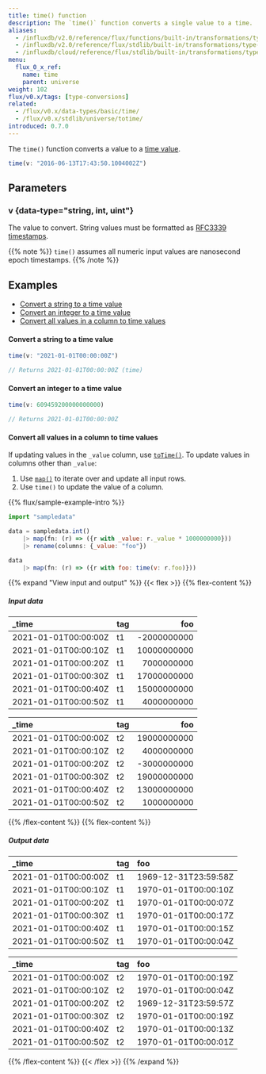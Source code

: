 ```yaml
---
title: time() function
description: The `time()` function converts a single value to a time.
aliases:
  - /influxdb/v2.0/reference/flux/functions/built-in/transformations/type-conversions/time/
  - /influxdb/v2.0/reference/flux/stdlib/built-in/transformations/type-conversions/time/
  - /influxdb/cloud/reference/flux/stdlib/built-in/transformations/type-conversions/time/
menu:
  flux_0_x_ref:
    name: time
    parent: universe
weight: 102
flux/v0.x/tags: [type-conversions]
related:
  - /flux/v0.x/data-types/basic/time/
  - /flux/v0.x/stdlib/universe/totime/
introduced: 0.7.0
---
```


The `time()` function converts a value to a [time value](/flux/v0.x/data-types/basic/time/).

```js
time(v: "2016-06-13T17:43:50.1004002Z")
```

## Parameters

### v {data-type="string, int, uint"}
The value to convert.
String values must be formatted as [RFC3339 timestamps](/influxdb/cloud/reference/glossary/#rfc3339-timestamp).

{{% note %}}
`time()` assumes all numeric input values are nanosecond epoch timestamps.
{{% /note %}}

## Examples

- [Convert a string to a time value](#convert-a-string-to-a-time-value)
- [Convert an integer to a time value](#convert-an-integer-to-a-time-value)
- [Convert all values in a column to time values](#convert-all-values-in-a-column-to-time-values)

#### Convert a string to a time value
```js
time(v: "2021-01-01T00:00:00Z")

// Returns 2021-01-01T00:00:00Z (time)
```

#### Convert an integer to a time value
```js
time(v: 609459200000000000)

// Returns 2021-01-01T00:00:00Z
```

#### Convert all values in a column to time values
If updating values in the `_value` column, use [`toTime()`](/flux/v0.x/stdlib/universe/totime/).
To update values in columns other than `_value`:

1. Use [`map()`](/flux/v0.x/stdlib/universe/map/) to iterate over and update all input rows.
2. Use `time()` to update the value of a column.

{{% flux/sample-example-intro %}}

```js
import "sampledata"

data = sampledata.int()
    |> map(fn: (r) => ({r with _value: r._value * 1000000000}))
    |> rename(columns: {_value: "foo"})

data
    |> map(fn: (r) => ({r with foo: time(v: r.foo)}))
```

{{% expand "View input and output" %}}
{{< flex >}}
{{% flex-content %}}
##### Input data
| _time                | tag |         foo |
| :------------------- | :-- | ----------: |
| 2021-01-01T00:00:00Z | t1  | -2000000000 |
| 2021-01-01T00:00:10Z | t1  | 10000000000 |
| 2021-01-01T00:00:20Z | t1  |  7000000000 |
| 2021-01-01T00:00:30Z | t1  | 17000000000 |
| 2021-01-01T00:00:40Z | t1  | 15000000000 |
| 2021-01-01T00:00:50Z | t1  |  4000000000 |

| _time                | tag |         foo |
| :------------------- | :-- | ----------: |
| 2021-01-01T00:00:00Z | t2  | 19000000000 |
| 2021-01-01T00:00:10Z | t2  |  4000000000 |
| 2021-01-01T00:00:20Z | t2  | -3000000000 |
| 2021-01-01T00:00:30Z | t2  | 19000000000 |
| 2021-01-01T00:00:40Z | t2  | 13000000000 |
| 2021-01-01T00:00:50Z | t2  |  1000000000 |

{{% /flex-content %}}
{{% flex-content %}}
##### Output data
| _time                | tag | foo                  |
| :------------------- | :-- | :------------------- |
| 2021-01-01T00:00:00Z | t1  | 1969-12-31T23:59:58Z |
| 2021-01-01T00:00:10Z | t1  | 1970-01-01T00:00:10Z |
| 2021-01-01T00:00:20Z | t1  | 1970-01-01T00:00:07Z |
| 2021-01-01T00:00:30Z | t1  | 1970-01-01T00:00:17Z |
| 2021-01-01T00:00:40Z | t1  | 1970-01-01T00:00:15Z |
| 2021-01-01T00:00:50Z | t1  | 1970-01-01T00:00:04Z |

| _time                | tag | foo                  |
| :------------------- | :-- | :------------------- |
| 2021-01-01T00:00:00Z | t2  | 1970-01-01T00:00:19Z |
| 2021-01-01T00:00:10Z | t2  | 1970-01-01T00:00:04Z |
| 2021-01-01T00:00:20Z | t2  | 1969-12-31T23:59:57Z |
| 2021-01-01T00:00:30Z | t2  | 1970-01-01T00:00:19Z |
| 2021-01-01T00:00:40Z | t2  | 1970-01-01T00:00:13Z |
| 2021-01-01T00:00:50Z | t2  | 1970-01-01T00:00:01Z |
{{% /flex-content %}}
{{< /flex >}}
{{% /expand %}}
